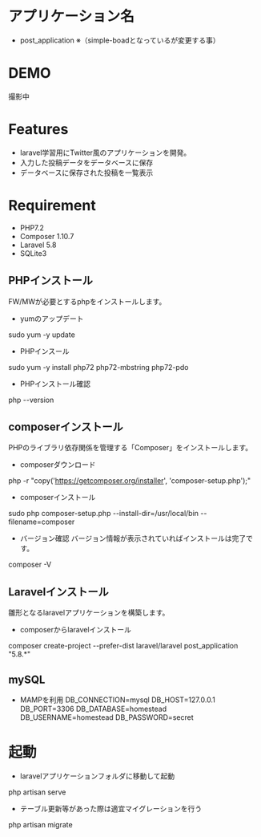 # アプリケーション名
* post_application
※（simple-boadとなっているが変更する事）

# DEMO
撮影中

# Features
* laravel学習用にTwitter風のアプリケーションを開発。
* 入力した投稿データをデータベースに保存
* データベースに保存された投稿を一覧表示

# Requirement
* PHP7.2
* Composer 1.10.7
* Laravel 5.8
* SQLite3

## PHPインストール
FW/MWが必要とするphpをインストールします。

* yumのアップデート

sudo yum -y update


* PHPインスール

sudo yum -y install php72 php72-mbstring php72-pdo


* PHPインストール確認

php --version


## composerインストール
PHPのライブラリ依存関係を管理する「Composer」をインストールします。

* composerダウンロード

php -r "copy('https://getcomposer.org/installer', 'composer-setup.php');"


* composerインストール

sudo php composer-setup.php --install-dir=/usr/local/bin --filename=composer


* バージョン確認
バージョン情報が表示されていればインストールは完了です。

composer -V


## Laravelインストール
雛形となるlaravelアプリケーションを構築します。

* composerからlaravelインストール

composer create-project --prefer-dist laravel/laravel post_application "5.8.*"


## mySQL
* MAMPを利用
DB_CONNECTION=mysql
DB_HOST=127.0.0.1
DB_PORT=3306
DB_DATABASE=homestead
DB_USERNAME=homestead
DB_PASSWORD=secret

# 起動
* laravelアプリケーションフォルダに移動して起動

php artisan serve


* テーブル更新等があった際は適宜マイグレーションを行う

php artisan migrate


